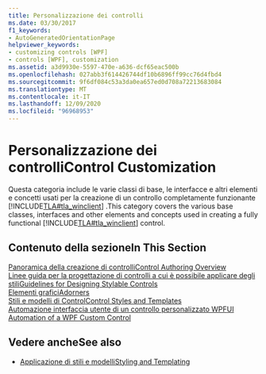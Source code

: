 ```yaml
---
title: Personalizzazione dei controlli
ms.date: 03/30/2017
f1_keywords:
- AutoGeneratedOrientationPage
helpviewer_keywords:
- customizing controls [WPF]
- controls [WPF], customization
ms.assetid: a3d9930e-5597-470e-a636-dcf65eac500b
ms.openlocfilehash: 027abb3f614426744df10b6896ff99cc76d4fbd4
ms.sourcegitcommit: 9f6df084c53a3da0ea657ed0d708a72213683084
ms.translationtype: MT
ms.contentlocale: it-IT
ms.lasthandoff: 12/09/2020
ms.locfileid: "96968953"
---
```

# <a name="control-customization"></a><span data-ttu-id="c2ca5-102">Personalizzazione dei controlli</span><span class="sxs-lookup"><span data-stu-id="c2ca5-102">Control Customization</span></span>
<span data-ttu-id="c2ca5-103">Questa categoria include le varie classi di base, le interfacce e altri elementi e concetti usati per la creazione di un controllo completamente funzionante [!INCLUDE[TLA#tla_winclient](../../../includes/tlasharptla-winclient-md.md)] .</span><span class="sxs-lookup"><span data-stu-id="c2ca5-103">This category covers the various base classes, interfaces and other elements and concepts used in creating a fully functional [!INCLUDE[TLA#tla_winclient](../../../includes/tlasharptla-winclient-md.md)] control.</span></span>  
  
## <a name="in-this-section"></a><span data-ttu-id="c2ca5-104">Contenuto della sezione</span><span class="sxs-lookup"><span data-stu-id="c2ca5-104">In This Section</span></span>  
 [<span data-ttu-id="c2ca5-105">Panoramica della creazione di controlli</span><span class="sxs-lookup"><span data-stu-id="c2ca5-105">Control Authoring Overview</span></span>](control-authoring-overview.md)  
 [<span data-ttu-id="c2ca5-106">Linee guida per la progettazione di controlli a cui è possibile applicare degli stili</span><span class="sxs-lookup"><span data-stu-id="c2ca5-106">Guidelines for Designing Stylable Controls</span></span>](guidelines-for-designing-stylable-controls.md)  
 [<span data-ttu-id="c2ca5-107">Elementi grafici</span><span class="sxs-lookup"><span data-stu-id="c2ca5-107">Adorners</span></span>](adorners.md)  
 [<span data-ttu-id="c2ca5-108">Stili e modelli di Control</span><span class="sxs-lookup"><span data-stu-id="c2ca5-108">Control Styles and Templates</span></span>](control-styles-and-templates.md)  
 [<span data-ttu-id="c2ca5-109">Automazione interfaccia utente di un controllo personalizzato WPF</span><span class="sxs-lookup"><span data-stu-id="c2ca5-109">UI Automation of a WPF Custom Control</span></span>](ui-automation-of-a-wpf-custom-control.md)  
  
## <a name="see-also"></a><span data-ttu-id="c2ca5-110">Vedere anche</span><span class="sxs-lookup"><span data-stu-id="c2ca5-110">See also</span></span>

- [<span data-ttu-id="c2ca5-111">Applicazione di stili e modelli</span><span class="sxs-lookup"><span data-stu-id="c2ca5-111">Styling and Templating</span></span>](/dotnet/desktop-wpf/fundamentals/styles-templates-overview)
